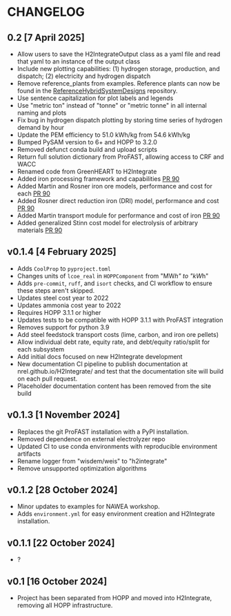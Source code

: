# CHANGELOG

## 0.2 [7 April 2025]

- Allow users to save the H2IntegrateOutput class as a yaml file and read that yaml to an instance of the output class
- Include new plotting capabilities: (1) hydrogen storage, production, and dispatch; (2) electricity and hydrogen dispatch
- Remove reference_plants from examples. Reference plants can now be found in the [ReferenceHybridSystemDesigns](https://github.com/NREL/ReferenceHybridSystemDesigns) repository.
- Use sentence capitalization for plot labels and legends
- Use "metric ton" instead of "tonne" or "metric tonne" in all internal naming and plots
- Fix bug in hydrogen dispatch plotting by storing time series of hydrogen demand by hour
- Update the PEM efficiency to 51.0 kWh/kg from 54.6 kWh/kg
- Bumped PySAM version to 6+ and HOPP to 3.2.0
- Removed defunct conda build and upload scripts
- Return full solution dictionary from ProFAST, allowing access to CRF and WACC
- Renamed code from GreenHEART to H2Integrate
- Added iron processing framework and capabilities [PR 90](https://github.com/NREL/H2Integrate/pull/90)
- Added Martin and Rosner iron ore models, performance and cost for each [PR 90](https://github.com/NREL/H2Integrate/pull/90)
- Added Rosner direct reduction iron (DRI) model, performance and cost [PR 90](https://github.com/NREL/H2Integrate/pull/90)
- Added Martin transport module for performance and cost of iron [PR 90](https://github.com/NREL/H2Integrate/pull/90)
- Added generalized Stinn cost model for electrolysis of arbitrary materials [PR 90](https://github.com/NREL/H2Integrate/pull/90)

## v0.1.4 [4 February 2025]

- Adds `CoolProp` to `pyproject.toml`
- Changes units of `lcoe_real` in `HOPPComponent` from "MW*h" to "kW*h"
- Adds `pre-commit`, `ruff`, and `isort` checks, and CI workflow to ensure these steps aren't
  skipped.
- Updates steel cost year to 2022
- Updates ammonia cost year to 2022
- Requires HOPP 3.1.1 or higher
- Updates tests to be compatible with HOPP 3.1.1 with ProFAST integration
- Removes support for python 3.9
- Add steel feedstock transport costs (lime, carbon, and iron ore pellets)
- Allow individual debt rate, equity rate, and debt/equity ratio/split for each subsystem
- Add initial docs focused on new H2Integrate development
- New documentation CI pipeline to publish documentation at nrel.github.io/H2Integrate/ and test
  that the documentation site will build on each pull request.
- Placeholder documentation content has been removed from the site build

## v0.1.3 [1 November 2024]

- Replaces the git ProFAST installation with a PyPI installation.
- Removed dependence on external electrolyzer repo
- Updated CI to use conda environments with reproducible environment artifacts
- Rename logger from "wisdem/weis" to "h2integrate"
- Remove unsupported optimization algorithms

## v0.1.2 [28 October 2024]

- Minor updates to examples for NAWEA workshop.
- Adds `environment.yml` for easy environment creation and H2Integrate installation.

## v0.1.1 [22 October 2024]

- ?

## v0.1 [16 October 2024]

- Project has been separated from HOPP and moved into H2Integrate, removing all HOPP infrastructure.
